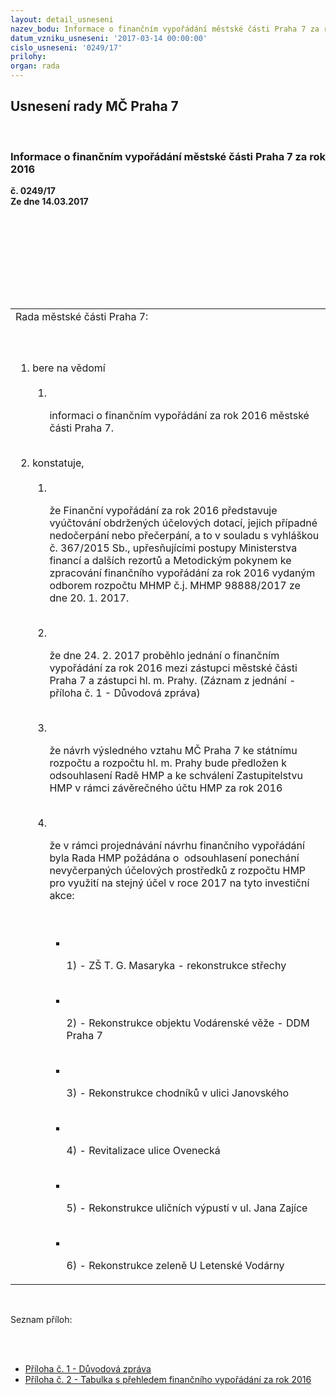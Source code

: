 ```yaml
---
layout: detail_usneseni
nazev_bodu: Informace o finančním vypořádání městské části Praha 7 za rok 2016
datum_vzniku_usneseni: '2017-03-14 00:00:00'
cislo_usneseni: '0249/17'
prilohy: 
organ: rada
---
```

<div id="ucUsn_pList" class="usn">
	<span><h2>Usnesení rady MČ Praha 7 </h2>
<br></span><div class="standBody">
<span><h3>Informace o finančním vypořádání městské části Praha 7 za rok 2016</h3></span><div class="center">
		<strong>č. 0249/17</strong><br>
	</div>
<div class="center">
		<strong>Ze dne 14.03.2017</strong><br><br>
	</div>
<p><br></p>
<table class="documentProperties tableView">
<br><tbody>
<br><tr>
<br><td>Rada městské části Praha 7:</td>
</tr>
<br><tr>
<br><td>
<br><ol class="urzList_view">
<br><li class="urzClass1">bere na vědomí <br><ol class="urzOlClass">
<br><li class="urzClass2">
<br><p>informaci o finančním vypořádání za rok 2016 městské části Praha 7.</p>
</li>
</ol>
<br>
</li>
<li class="urzClass1">konstatuje, <br><ol class="urzOlClass">
<br><li class="urzClass2">
<br><p>že Finanční vypořádání za rok 2016 představuje vyúčtování obdržených účelových dotací, jejich případné nedočerpání nebo přečerpání, a to v souladu s vyhláškou<br>č. 367/2015 Sb., upřesňujícími postupy Ministerstva financí a dalších rezortů a Metodickým pokynem ke zpracování finančního vypořádání za rok 2016 vydaným odborem rozpočtu MHMP č.j. MHMP 98888/2017 ze dne 20. 1. 2017.</p>
<br>
</li>
<li class="urzClass2">
<br><p>že dne 24. 2. 2017 proběhlo jednání o finančním vypořádání za rok 2016 mezi zástupci městské části Praha 7 a zástupci hl. m. Prahy. (Záznam z jednání - příloha č. 1 - Důvodová zpráva)</p>
<br>
</li>
<li class="urzClass2">
<br><p>že návrh výsledného vztahu MČ Praha 7 ke státnímu rozpočtu a rozpočtu hl. m. Prahy bude předložen k odsouhlasení Radě HMP a ke schválení Zastupitelstvu HMP v rámci závěrečného účtu HMP za rok 2016</p>
<br>
</li>
<li class="urzClass2">
<br><p>že v rámci projednávání návrhu finančního vypořádání byla Rada HMP požádána o  odsouhlasení ponechání nevyčerpaných účelových prostředků z rozpočtu HMP pro využití na stejný účel v roce 2017 na tyto investiční akce:</p>
<br><ul class="urzUlClass">
<br><li class="urzClass3">
<br><p>1) - ZŠ T. G. Masaryka - rekonstrukce střechy</p>
<br>
</li>
<li class="urzClass3">
<br><p>2) - Rekonstrukce objektu Vodárenské věže - DDM Praha 7</p>
<br>
</li>
<li class="urzClass3">
<br><p>3) - Rekonstrukce chodníků v ulici Janovského</p>
<br>
</li>
<li class="urzClass3">
<br><p>4) - Revitalizace ulice Ovenecká</p>
<br>
</li>
<li class="urzClass3">
<br><p>5) - Rekonstrukce uličních výpustí v ul. Jana Zajíce</p>
<br>
</li>
<li class="urzClass3">
<br><p>6) - Rekonstrukce zeleně U Letenské Vodárny</p>
</li>
</ul>
</li>
</ol>
</li>
</ol>
</td>
</tr>
</tbody>
</table>
<br><p>Seznam příloh:</p>
<br><ul>
<br><li>
<a href="/zdroj.aspx?typ=4&amp;Id=81515&amp;sh=-362183755" target="_blank" title="Odkaz na soubor - 1,6 MB - nové okno">Příloha č. 1 - Důvodová zpráva </a><br>
</li>
<li><a href="/zdroj.aspx?typ=4&amp;Id=81516&amp;sh=-362209451" target="_blank" title="Odkaz na soubor - 764,7 kB - nové okno">Příloha č. 2 - Tabulka s přehledem finančního vypořádání za rok 2016</a></li>
</ul>
</div>
</div>